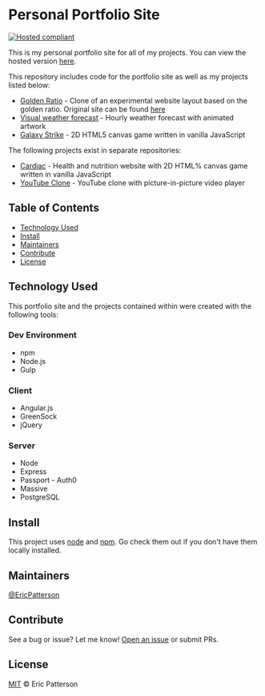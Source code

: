 # Personal Portfolio Site

[![Hosted compliant](https://img.shields.io/badge/readme%20style-standard-brightgreen.svg?style=flat-square)](https://ericcpatterson.com)


This is my personal portfolio site for all of my projects. You can view the hosted version [here](https://ericcpatterson.com).

This repository includes code for the portfolio site as well as my projects listed below: 

- [Golden Ratio](https://github.com/erpatterson11/devmtn-personal-project/tree/master/public/app/routes/golden-ratio-site) - Clone of an experimental website layout based on the golden ratio. Original site can be found [here]()
- [Visual weather forecast](https://github.com/erpatterson11/devmtn-personal-project/tree/master/public/app/routes/weather-app) - Hourly weather forecast with animated artwork 
- [Galaxy Strike](https://github.com/erpatterson11/devmtn-personal-project/tree/master/public/app/routes/game) - 2D HTML5 canvas game written in vanilla JavaScript

The following projects exist in separate repositories: 

- [Cardiac](https://github.com/cardiac-game/cardiac-game) - Health and nutrition website with 2D HTML% canvas game written in vanilla JavaScript
- [YouTube Clone](https://github.com/erpatterson11/youtube-clone) - YouTube clone with picture-in-picture video player

## Table of Contents

- [Technology Used](#technologyused)
- [Install](#install)
- [Maintainers](#maintainers)
- [Contribute](#contribute)
- [License](#license)

## Technology Used

This portfolio site and the projects contained within were created with the following tools:

### Dev Environment

- npm
- Node.js
- Gulp

### Client

- Angular.js 
- GreenSock
- jQuery

### Server

- Node
- Express
- Passport - Auth0
- Massive
- PostgreSQL

## Install

This project uses [node](http://nodejs.org) and [npm](https://npmjs.com). Go check them out if you don't have them locally installed.

## Maintainers

[@EricPatterson](https://github.com/erpatterson11)

## Contribute

See a bug or issue? Let me know! [Open an issue](https://github.com/erpatterson11/devmtn-personal-project/issues/new) or submit PRs.

## License

[MIT](LICENSE) © Eric Patterson